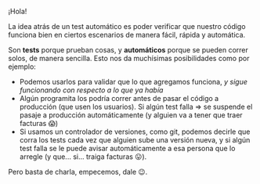 ¡Hola! 

La idea atrás de un test automático es poder verificar que nuestro código funciona bien en ciertos escenarios de manera fácil, rápida y automática.

Son **tests** porque prueban cosas, y **automáticos** porque se pueden correr solos, de manera sencilla. Esto nos da muchísimas posibilidades como por ejemplo:

- Podemos usarlos para validar que lo que agregamos funciona, _y sigue funcionando con respecto a lo que ya había_
- Algún programita los podría correr antes de pasar el código a producción (que usen los usuarios). Si algún test falla => se suspende el pasaje a producción automáticamente (y alguien va a tener que traer facturas :scream:)
- Si usamos un controlador de versiones, como git, podemos decirle que corra los tests cada vez que alguien sube una versión nueva, y si algún test falla se le puede avisar automáticamente a esa persona que lo arregle (y que... si... traiga facturas :stuck_out_tongue:).

Pero basta de charla, empecemos, dale :wink:.